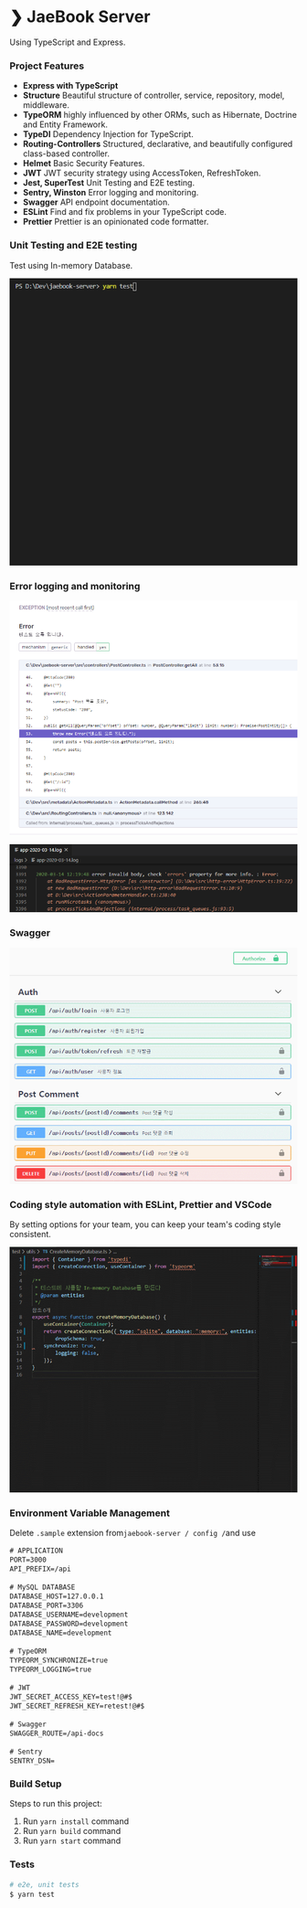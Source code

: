 # ❯ JaeBook Server

Using TypeScript and Express.

### Project Features

- **Express with TypeScript**
- **Structure** Beautiful structure of controller, service, repository, model, middleware.
- **TypeORM** highly influenced by other ORMs, such as Hibernate, Doctrine and Entity Framework.
- **TypeDI** Dependency Injection for TypeScript.
- **Routing-Controllers** Structured, declarative, and beautifully configured class-based controller.
- **Helmet** Basic Security Features.
- **JWT** JWT security strategy using AccessToken, RefreshToken.
- **Jest, SuperTest** Unit Testing and E2E testing.
- **Sentry, Winston** Error logging and monitoring.
- **Swagger** API endpoint documentation.
- **ESLint** Find and fix problems in your TypeScript code.
- **Prettier** Prettier is an opinionated code formatter.

### Unit Testing and E2E testing

Test using In-memory Database.

![jaebook-unit-e2e-testing](./readme/jaebook-unit-e2e-testing.gif)

### Error logging and monitoring

![sentry-error-log](./readme/sentry-error-log.png)

![winston-error-log](./readme/winston-error-log.png)

### Swagger

![swagger](./readme/swagger.gif)

### Coding style automation with ESLint, Prettier and VSCode

By setting options for your team, you can keep your team's coding style consistent.

![eslint-prettier](./readme/eslint-prettier.gif)

### Environment Variable Management

Delete `.sample` extension from` jaebook-server / config / `and use

```env
# APPLICATION
PORT=3000
API_PREFIX=/api

# MySQL DATABASE
DATABASE_HOST=127.0.0.1
DATABASE_PORT=3306
DATABASE_USERNAME=development
DATABASE_PASSWORD=development
DATABASE_NAME=development

# TypeORM
TYPEORM_SYNCHRONIZE=true
TYPEORM_LOGGING=true

# JWT
JWT_SECRET_ACCESS_KEY=test!@#$
JWT_SECRET_REFRESH_KEY=retest!@#$

# Swagger
SWAGGER_ROUTE=/api-docs

# Sentry
SENTRY_DSN=
```

### Build Setup

Steps to run this project:

1. Run `yarn install` command
2. Run `yarn build` command
3. Run `yarn start` command

### Tests

```sh
# e2e, unit tests
$ yarn test
```